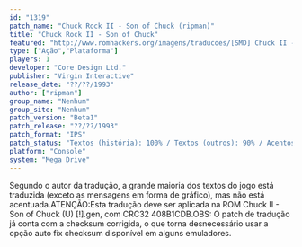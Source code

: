 ```yaml
---
id: "1319"
patch_name: "Chuck Rock II - Son of Chuck (ripman)"
title: "Chuck Rock II - Son of Chuck"
featured: "http://www.romhackers.org/imagens/traducoes/[SMD] Chuck II - Son of Chuck - ripman - 1.png"
type: ["Ação","Plataforma"]
players: 1
developer: "Core Design Ltd."
publisher: "Virgin Interactive"
release_date: "??/??/1993"
author: ["ripman"]
group_name: "Nenhum"
group_site: "Nenhum"
patch_version: "Beta1"
patch_release: "??/??/1993"
patch_format: "IPS"
patch_status: "Textos (história): 100% / Textos (outros): 90% / Acentos: 0% / Gráficos: 0%"
platform: "Console"
system: "Mega Drive"
---
```


Segundo o autor da tradução, a grande maioria dos textos do jogo está traduzida (exceto as mensagens em forma de gráfico), mas não está acentuada.ATENÇÃO:Esta tradução deve ser aplicada na ROM Chuck II - Son of Chuck (U) [!].gen, com CRC32 408B1CDB.OBS: O patch de tradução já conta com a checksum corrigida, o que torna desnecessário usar a opção auto fix checksum disponível em alguns emuladores.